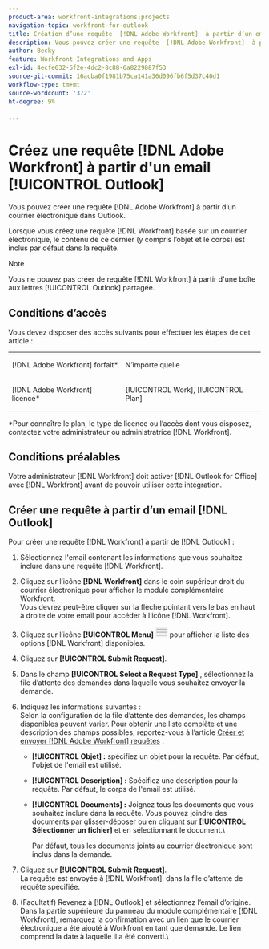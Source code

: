 ```yaml
---
product-area: workfront-integrations;projects
navigation-topic: workfront-for-outlook
title: Création d’une requête  [!DNL Adobe Workfront]  à partir d’un email Outlook
description: Vous pouvez créer une requête  [!DNL Adobe Workfront]  à partir d’un email dans Outlook.
author: Becky
feature: Workfront Integrations and Apps
exl-id: 4ecfe632-5f2e-4dc2-8c88-6a8229887f53
source-git-commit: 16acba0f1981b75ca141a36d096fb6f5d37c40d1
workflow-type: tm+mt
source-wordcount: '372'
ht-degree: 9%

---
```


# Créez une requête [!DNL Adobe Workfront] à partir d&#39;un email [!UICONTROL Outlook]

Vous pouvez créer une requête [!DNL Adobe Workfront] à partir d’un courrier électronique dans Outlook.

Lorsque vous créez une requête [!DNL Workfront] basée sur un courrier électronique, le contenu de ce dernier (y compris l’objet et le corps) est inclus par défaut dans la requête.

>[!NOTE]
>
>Vous ne pouvez pas créer de requête [!DNL Workfront] à partir d&#39;une boîte aux lettres [!UICONTROL Outlook] partagée.

## Conditions d’accès

Vous devez disposer des accès suivants pour effectuer les étapes de cet article :

<table style="table-layout:auto"> 
 <col> 
 <col> 
 <tbody> 
  <tr> 
   <td role="rowheader">[!DNL Adobe Workfront] forfait*</td> 
   <td> <p>N’importe quelle</p> </td> 
  </tr> 
  <tr> 
   <td role="rowheader">[!DNL Adobe Workfront] licence*</td> 
   <td> <p>[!UICONTROL Work], [!UICONTROL Plan]</p> </td> 
  </tr> 
 </tbody> 
</table>

&#42;Pour connaître le plan, le type de licence ou l’accès dont vous disposez, contactez votre administrateur ou administratrice [!DNL Workfront].

## Conditions préalables

Votre administrateur [!DNL Workfront] doit activer [!DNL Outlook for Office] avec [!DNL Workfront] avant de pouvoir utiliser cette intégration.

## Créer une requête à partir d’un email [!DNL Outlook]

Pour créer une requête [!DNL Workfront] à partir de [!DNL Outlook] :

1. Sélectionnez l&#39;email contenant les informations que vous souhaitez inclure dans une requête [!DNL Workfront].
1. Cliquez sur l’icône **[!DNL Workfront]** dans le coin supérieur droit du courrier électronique pour afficher le module complémentaire Workfront.\
   Vous devrez peut-être cliquer sur la flèche pointant vers le bas en haut à droite de votre email pour accéder à l’icône [!DNL Workfront].

1. Cliquez sur l’icône **[!UICONTROL Menu]** ![ o365_addin_menu2_icon.png](assets/o365-addin-menu2-icon.png) pour afficher la liste des options [!DNL Workfront] disponibles.

1. Cliquez sur **[!UICONTROL Submit Request]**.
1. Dans le champ **[!UICONTROL Select a Request Type]** , sélectionnez la file d’attente des demandes dans laquelle vous souhaitez envoyer la demande.

1. Indiquez les informations suivantes :\
   Selon la configuration de la file d’attente des demandes, les champs disponibles peuvent varier. Pour obtenir une liste complète et une description des champs possibles, reportez-vous à l’article [Créer et envoyer [!DNL Adobe Workfront] requêtes](../../manage-work/requests/create-requests/create-submit-requests.md) .

   * **[!UICONTROL Objet] :** spécifiez un objet pour la requête. Par défaut, l&#39;objet de l&#39;email est utilisé.
   * **[!UICONTROL Description] :** Spécifiez une description pour la requête. Par défaut, le corps de l&#39;email est utilisé.
   * **[!UICONTROL Documents] :** Joignez tous les documents que vous souhaitez inclure dans la requête. Vous pouvez joindre des documents par glisser-déposer ou en cliquant sur **[!UICONTROL Sélectionner un fichier]** et en sélectionnant le document.\

     Par défaut, tous les documents joints au courrier électronique sont inclus dans la demande.

1. Cliquez sur **[!UICONTROL Submit Request]**.\
   La requête est envoyée à [!DNL Workfront], dans la file d’attente de requête spécifiée.

1. (Facultatif) Revenez à [!DNL Outlook] et sélectionnez l’email d’origine.\
   Dans la partie supérieure du panneau du module complémentaire [!DNL Workfront], remarquez la confirmation avec un lien que le courrier électronique a été ajouté à Workfront en tant que demande. Le lien comprend la date à laquelle il a été converti.\
